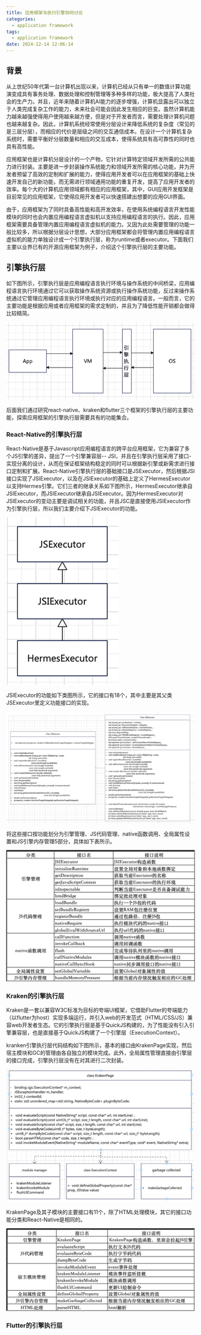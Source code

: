 ```yaml
---
title: 应用框架与执行引擎协同讨论
categories:
  - application framework
tags:
  - application framework
date: 2024-12-14 12:06:14
---
```


## 背景

从上世纪50年代第一台计算机出现以来，计算机已经从只有单一的数值计算功能演变成具有事务处理、数据处理和控制管理等多种多样的功能，极大提高了人类社会的生产力。并且，近年来随着计算机AI能力的逐步增强，计算机显露出可以独立于人类完成复杂工作的能力，未来社会可能会因此发生相应的巨变。虽然计算机能力越来越强使得用户使用越来越方便，但是对于开发者而言，需要处理计算机问题也越来越复杂。因此，计算机系统经常使用分层设计来降低系统的复杂度（常见的是三层分层），而相应的代价是层级之间的交互通信成本。在设计一个计算机复杂系统时，需要平衡好分层数量和相应的交互成本，使得系统具有高可靠性的同时也具有高性能。

<!-- more -->

应用框架也是计算机分层设计的一个产物，它针对计算特定领域开发所需的公共能力进行封装。主要是进一步封装操作系统能力和领域开发所需的核心功能，并为开发者预留了高效的定制和扩展的能力，使得应用开发者可以在应用框架的基础上快速开发自己的新功能，而无需进行领域通用功能的重复开发，提高了应用开发者的效率。每个大的计算机应用领域都有相应的应用框架，其中，GUI应用开发框架是目前常见的应用框架，它使得应用开发者可以快速搭建出想要的应用GUI界面。

由于，应用框架为了同时具备高性能和高开发效率，在使用系统编程语言开发性能模块的同时也会内置应用编程语言虚拟机以支持应用编程语言的执行。因此，应用框架需要具备管理内置应用编程语言虚拟机的能力。又因为此处需要管理的功能一般比较多，所以根据分层设计思想，大部分应用框架都会将管理内置应用编程语言虚拟机的能力单独设计成一个引擎执行层，称为runtime或者executor。下面我们主要以业界已有的开源应用框架为例子，介绍这个引擎执行层的主要功能。

## 引擎执行层

如下图所示，引擎执行层是应用编程语言执行环境与操作系统的中间桥梁，应用编程语言执行环境通过它可以获取操作系统资源或执行操作系统功能，反过来操作系统通过它管理应用编程语言执行环境或执行对应的应用编程语言。一般而言，它的主要功能是根据应用或者应用框架的需求定制的，并且为了降低性能开销都会做得比较精简。

![image-20241215202235126](./introduction-of-language-engine-of-application-framwork/image-20241215202235126.png)

后面我们通过研究react-native、kraken和flutter三个框架的引擎执行层的主要功能，探索应用框架的引擎执行层需要具有的功能集合。

### React-Native的引擎执行层

React-Native是基于Javascript应用编程语言的跨平台应用框架，它为兼容了多个JS引擎的差异，提出了一个引擎兼容层-- JSI，并且在引擎执行层采用了接口-实现分离的设计，从而在保证框架结构稳定的同时可以根据新引擎或新需求进行接口定制和扩展。React-Native引擎执行层的基础接口是JSExecutor，然后根据JSI接口实现了JSIExecutor，以及在JSIExecutor的基础上定义了HermesExecutor以支持Hermes引擎。它们三者的继承关系如下图所示，HermesExecutor继承自JSIExecutor，而JSIExecutor继承自JSIExecutor。因为HermesExecutor对JSIExecutor的变动主要是调试相关的功能，并且JSC是直接使用JSIExecutor作为引擎执行层，所以我们主要介绍下JSIExecutor的功能。

![image-20241215210732185](./introduction-of-language-engine-of-application-framwork/image-20241215210732185.png)

JSIExecutor的功能如下类图所示，它的接口有18个，其中主要是其父类JSExecutor里定义功能接口的实现。

![image-20241215212018708](./introduction-of-language-engine-of-application-framwork/image-20241215212018708.png)

将这些接口按功能划分为引擎管理、JS代码管理、native函数调用、全局属性设置和JS引擎内存管理5部分，具体如下表所示。

![image-20241215220456016](./introduction-of-language-engine-of-application-framwork/image-20241215220456016.png)

### Kraken的引擎执行层

Kraken是一套以兼容W3C标准为目标的夸端UI框架，它借助Flutter的夸端能力（以flutter为host）实现多端运行，并引入web的开发范式（HTML/CSS/JS）兼容web开发者生态。它的引擎执行层是基于QuickJS构建的，为了性能没有引入引擎兼容层，也是直接基于QuickJS构建了一个引擎层（ExecutionContext）。

kranken引擎执行层代码结构如下图所示，基本的接口由KrakenPage实现，然后宿主模块和GC的管理由各自独立的模块完成。此外，全局属性管理直接由引擎层的接口完成，引擎执行层没有在对其进行二次封装。

![image-20241231174111183](./introduction-of-language-engine-of-application-framwork/image-20241231174111183.png)

KrakenPage及其子模块的主要接口有11个，除了HTML处理模块，其它的接口功能分类和React-Native是相同的。

![image-20241231174912840](./introduction-of-language-engine-of-application-framwork/image-20241231174912840.png)

### Flutter的引擎执行层

